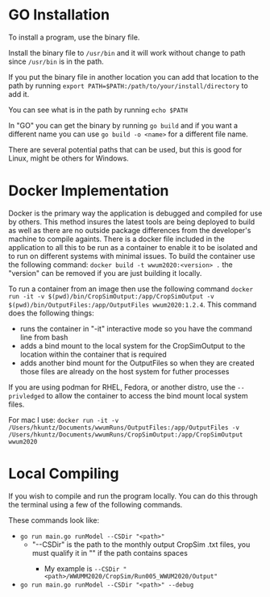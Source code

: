 # GO Installation

To install a program, use the binary file.

Install the binary file to `/usr/bin` and it will work without change to path since
`/usr/bin` is in the path.

If you put the binary file in another location you can add that location to the
path by running `export PATH=$PATH:/path/to/your/install/directory` to add it.

You can see what is in the path by running `echo $PATH`

In "GO" you can get the binary by running `go build` and if you want a different name
you can use `go build -o <name>` for a different file name.

There are several potential paths that can be used, but this is good for Linux, might be others for Windows.

# Docker Implementation
Docker is the primary way the application is debugged and compiled for use by others. This method insures the latest tools are
being deployed to build as well as there are no outside package differences from the developer's machine to compile againts.
There is a docker file included in the application to all this to be run as a container to enable it to be isolated and to run on different systems with minimal issues. To build the container use the following command: `docker build -t wwum2020:<version> .` the "version" can be removed if you are just building it locally.

To run a container from an image then use the following command `docker run -it -v $(pwd)/bin/CropSimOutput:/app/CropSimOutput -v $(pwd)/bin/OutputFiles:/app/OutputFiles wwum2020:1.2.4`. This command does the following things:

- runs the container in "-it" interactive mode so you have the command line from bash
- adds a bind mount to the local system for the CropSimOutput to the location within the container that is required
- adds another bind mount for the OutputFiles so when they are created those files are already on the host system for futher processes

If you are using podman for RHEL, Fedora, or another distro, use the `--privledged` to allow the container to access the bind mount local system files. 

For mac I use: `docker run -it -v /Users/hkuntz/Documents/wwumRuns/OutputFiles:/app/OutputFiles -v /Users/hkuntz/Documents/wwumRuns/CropSimOutput:/app/CropSimOutput wwum2020`

# Local Compiling
If you wish to compile and run the program locally. You can do this through the terminal using a few of the following commands.

These commands look like:
- `go run main.go runModel --CSDir "<path>"`
    - "--CSDir" is the path to the monthly output CropSim .txt files, you must qualify it in "<path>" if the path contains spaces
        - My example is `--CSDir "<path>/WWUMM2020/CropSim/Run005_WWUM2020/Output"`
- `go run main.go runModel --CSDir "<path>" --debug`